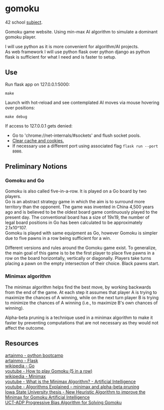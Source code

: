 # gomoku

42 school [subject](https://cdn.intra.42.fr/pdf/pdf/81333/en.subject.pdf).

Gomoku game website. Using min-max AI algorithm to simulate a dominant gomoku player.

I will use python as it is more convenient for algorithm/AI projects.<br>
As web framework I will use python flask over python django as python flask is sufficient for what I need and is faster to setup.

## Use
Run flask app on 127.0.0.1:5000:
```
make
```

Launch with hot-reload and see contemplated AI moves via mouse hovering over positions:
```
make debug
```

If access to 127.0.0.1 gets denied:
* Go to 'chrome://net-internals/#sockets' and flush socket pools.
* [Clear cache and cookies.](https://support.google.com/accounts/answer/32050?hl=en&co=GENIE.Platform%3DDesktop)
* If necessary use a different port using associated flag `flask run --port 8000`.

## Preliminary Notions
### Gomoku and Go
Gomoku is also called five-in-a-row. It is played on a Go board by two players.<br>
Go is an abstract strategy game in which the aim is to surround more territory than the opponent. The game was invented in China 4,500 years ago and is believed to be the oldest board game continuously played to the present day. The conventional board has a size of 19x19, the number of legal board positions in Go has been calculated to be approximately 2.1x10^107.<br>
Gomoku is played with same equipment as Go, however Gomoku is simpler due to five pawns in a row being sufficient for a win.

Different versions and rules around the Gomoku game exist. To generalize, the main goal of this game is to be the first player to place five pawns in a row on the board horizontally, vertically or diagonally. Players take turns placing a pawn on the empty intersection of their choice. Black pawns start.

### Minimax algorithm
The minimax algorithm helps find the best move, by working backwards from the end of the game. At each step it assumes that player A is trying to maximize the chances of A winning, while on the next turn player B is trying to minimize the chances of A winning (i.e., to maximize B's own chances of winning).

Alpha-beta pruning is a technique used in a minimax algorithm to make it faster
by preventing computations that are not necessary as they would not affect the outcome.

## Resources
[artainmo - python bootcamp](https://github.com/artainmo/python_bootcamp)<br>
[artainmo - Flask](https://github.com/artainmo/web-development/tree/main/back-front-end/flask)<br>
[wikipedia - Go](https://en.wikipedia.org/wiki/Go_%28game%29)<br>
[youtube - How to play Gomoku (5 in a row)](https://www.youtube.com/watch?v=-KD743yNDHc)<br>
[wikipedia - Minimax](https://en.wikipedia.org/wiki/Minimax)<br>
[youtube - What is the Minimax Algorithm? - Artificial Intelligence](https://www.youtube.com/watch?v=KU9Ch59-4vw)<br>
[youtube - Algorithms Explained – minimax and alpha-beta pruning](https://www.youtube.com/watch?v=l-hh51ncgDI)<br>
[Iowa State University thesis - New Heuristic Algorithm to improve the Minimax for Gomoku Artificial Intelligence](https://dr.lib.iastate.edu/server/api/core/bitstreams/39a805d5-8f5b-41e6-b07c-19c07229f813/content)<br>
[UCT-ADP Progressive Bias Algorithm for Solving Gomoku](https://arxiv.org/pdf/1912.05407.pdf)<br>

